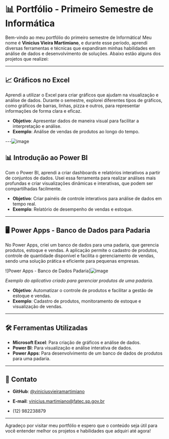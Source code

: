 # 📊 Portfólio - Primeiro Semestre de Informática

Bem-vindo ao meu portfólio do primeiro semestre de Informática! Meu nome é **Vinicius Vieira Martimiano**, e durante esse período, aprendi diversas ferramentas e técnicas que expandiram minhas habilidades em análise de dados e desenvolvimento de soluções. Abaixo estão alguns dos projetos que realizei:

---

## 📈 Gráficos no Excel

Aprendi a utilizar o Excel para criar gráficos que ajudam na visualização e análise de dados. Durante o semestre, explorei diferentes tipos de gráficos, como gráficos de barras, linhas, pizza e outros, para representar informações de forma clara e eficaz.

- **Objetivo**: Apresentar dados de maneira visual para facilitar a interpretação e análise.
- **Exemplo**: Análise de vendas de produtos ao longo do tempo.

---![image](https://github.com/user-attachments/assets/f52419ab-7ee4-4a5a-a5b8-04f31cb5ba93)


## 📊 Introdução ao Power BI

Com o Power BI, aprendi a criar dashboards e relatórios interativos a partir de conjuntos de dados. Usei essa ferramenta para realizar análises mais profundas e criar visualizações dinâmicas e interativas, que podem ser compartilhadas facilmente.

- **Objetivo**: Criar painéis de controle interativos para análise de dados em tempo real.
- **Exemplo**: Relatório de desempenho de vendas e estoque.

---

## 🖥️ Power Apps - Banco de Dados para Padaria

No Power Apps, criei um banco de dados para uma padaria, que gerencia produtos, estoque e vendas. A aplicação permite o cadastro de produtos, controle de quantidade disponível e facilita o gerenciamento de vendas, sendo uma solução prática e eficiente para pequenas empresas.

![Power Apps - Banco de Dados Padaria]![image](https://github.com/user-attachments/assets/661cfb6d-05a1-40b6-b86c-c758ecdcd5a2)
  
*Exemplo do aplicativo criado para gerenciar produtos de uma padaria.*

- **Objetivo**: Automatizar o controle de produtos e facilitar a gestão de estoque e vendas.
- **Exemplo**: Cadastro de produtos, monitoramento de estoque e visualização de vendas.

---

## 🛠️ Ferramentas Utilizadas

- **Microsoft Excel**: Para criação de gráficos e análise de dados.
- **Power BI**: Para visualização e análise interativa de dados.
- **Power Apps**: Para desenvolvimento de um banco de dados de produtos para uma padaria.

---

## 💬 Contato

- **GitHub**: [@viniciusvieiramartimiano](https://github.com/viniciusmartimiano/FATEC-INF/edit/main/README.md)

- **E-mail**: vinicius.martimiano@fatec.sp.gov.br
- (12) 982238879

---

Agradeço por visitar meu portfólio e espero que o conteúdo seja útil para você entender melhor os projetos e habilidades que adquiri até agora!

